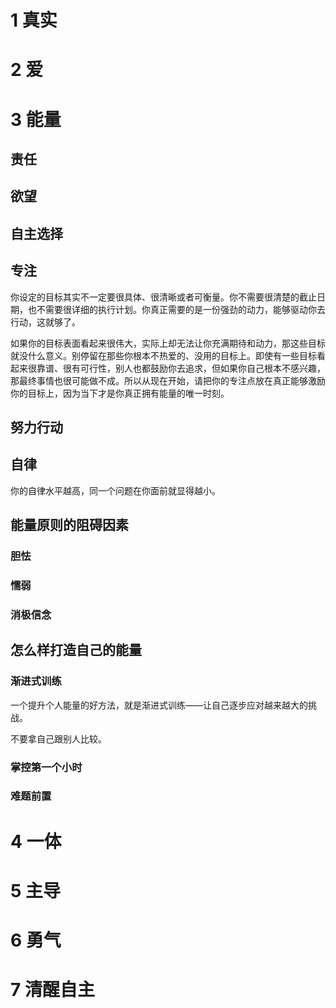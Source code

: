 # 1 真实

# 2 爱

# 3 能量

## 责任

## 欲望

## 自主选择

## 专注

你设定的目标其实不一定要很具体、很清晰或者可衡量。你不需要很清楚的截止日期，也不需要很详细的执行计划。你真正需要的是一份强劲的动力，能够驱动你去行动，这就够了。

如果你的目标表面看起来很伟大，实际上却无法让你充满期待和动力，那这些目标就没什么意义。别停留在那些你根本不热爱的、没用的目标上。即使有一些目标看起来很靠谱、很有可行性，别人也都鼓励你去追求，但如果你自己根本不感兴趣，那最终事情也很可能做不成。所以从现在开始，请把你的专注点放在真正能够激励你的目标上，因为当下才是你真正拥有能量的唯一时刻。

## 努力行动

## 自律

你的自律水平越高，同一个问题在你面前就显得越小。

## 能量原则的阻碍因素

### 胆怯

### 懦弱

### 消极信念

## 怎么样打造自己的能量

### 渐进式训练

一个提升个人能量的好方法，就是渐进式训练——让自己逐步应对越来越大的挑战。

不要拿自己跟别人比较。

### 掌控第一个小时

### 难题前置

# 4 一体

# 5 主导

# 6 勇气

# 7 清醒自主